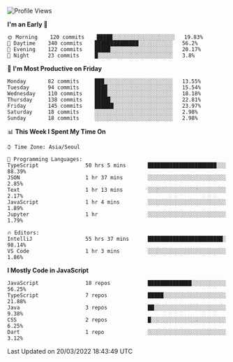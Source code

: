 <!--START_SECTION:waka-->
![Profile Views](http://img.shields.io/badge/Profile%20Views-0-blue)

**I'm an Early 🐤** 

```text
🌞 Morning    120 commits    █████░░░░░░░░░░░░░░░░░░░░   19.83% 
🌆 Daytime    340 commits    ██████████████░░░░░░░░░░░   56.2% 
🌃 Evening    122 commits    █████░░░░░░░░░░░░░░░░░░░░   20.17% 
🌙 Night      23 commits     █░░░░░░░░░░░░░░░░░░░░░░░░   3.8%

```
📅 **I'm Most Productive on Friday** 

```text
Monday       82 commits     ███░░░░░░░░░░░░░░░░░░░░░░   13.55% 
Tuesday      94 commits     ████░░░░░░░░░░░░░░░░░░░░░   15.54% 
Wednesday    110 commits    ████░░░░░░░░░░░░░░░░░░░░░   18.18% 
Thursday     138 commits    █████░░░░░░░░░░░░░░░░░░░░   22.81% 
Friday       145 commits    ██████░░░░░░░░░░░░░░░░░░░   23.97% 
Saturday     18 commits     ░░░░░░░░░░░░░░░░░░░░░░░░░   2.98% 
Sunday       18 commits     ░░░░░░░░░░░░░░░░░░░░░░░░░   2.98%

```


📊 **This Week I Spent My Time On** 

```text
⌚︎ Time Zone: Asia/Seoul

💬 Programming Languages: 
TypeScript               50 hrs 5 mins       ██████████████████████░░░   88.39% 
JSON                     1 hr 37 mins        ░░░░░░░░░░░░░░░░░░░░░░░░░   2.85% 
Text                     1 hr 13 mins        ░░░░░░░░░░░░░░░░░░░░░░░░░   2.17% 
JavaScript               1 hr 4 mins         ░░░░░░░░░░░░░░░░░░░░░░░░░   1.89% 
Jupyter                  1 hr                ░░░░░░░░░░░░░░░░░░░░░░░░░   1.79%

🔥 Editors: 
IntelliJ                 55 hrs 37 mins      ████████████████████████░   98.14% 
VS Code                  1 hr 3 mins         ░░░░░░░░░░░░░░░░░░░░░░░░░   1.86%

```

**I Mostly Code in JavaScript** 

```text
JavaScript               18 repos            ██████████████░░░░░░░░░░░   56.25% 
TypeScript               7 repos             █████░░░░░░░░░░░░░░░░░░░░   21.88% 
Java                     3 repos             ██░░░░░░░░░░░░░░░░░░░░░░░   9.38% 
CSS                      2 repos             █░░░░░░░░░░░░░░░░░░░░░░░░   6.25% 
Dart                     1 repo              ░░░░░░░░░░░░░░░░░░░░░░░░░   3.12%

```



 Last Updated on 20/03/2022 18:43:49 UTC
<!--END_SECTION:waka-->
